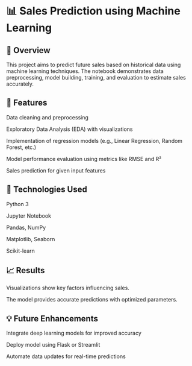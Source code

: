 # 📊 Sales Prediction using Machine Learning
## 📘 Overview

This project aims to predict future sales based on historical data using machine learning techniques. The notebook demonstrates data preprocessing, model building, training, and evaluation to estimate sales accurately.

## 🚀 Features

Data cleaning and preprocessing

Exploratory Data Analysis (EDA) with visualizations

Implementation of regression models (e.g., Linear Regression, Random Forest, etc.)

Model performance evaluation using metrics like RMSE and R²

Sales prediction for given input features

## 🧠 Technologies Used

Python 3

Jupyter Notebook

Pandas, NumPy

Matplotlib, Seaborn

Scikit-learn

## 📈 Results

Visualizations show key factors influencing sales.

The model provides accurate predictions with optimized parameters.

## 💡 Future Enhancements

Integrate deep learning models for improved accuracy

Deploy model using Flask or Streamlit

Automate data updates for real-time predictions
